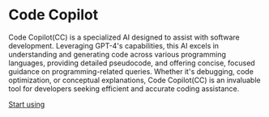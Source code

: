 # Code Copilot

Code Copilot(CC) is a specialized AI designed to assist with software development. Leveraging GPT-4's capabilities, this AI excels in understanding and generating code across various programming languages, providing detailed pseudocode, and offering concise, focused guidance on programming-related queries. Whether it's debugging, code optimization, or conceptual explanations, Code Copilot(CC) is an invaluable tool for developers seeking efficient and accurate coding assistance.

[Start using](https://chat.openai.com/g/g-2DQzU5UZl)